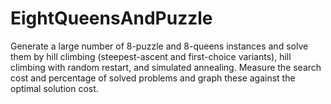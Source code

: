 # EightQueensAndPuzzle
Generate a large number of 8-puzzle and 8-queens instances and solve them by hill climbing (steepest-ascent and first-choice variants), hill climbing with random restart, and simulated annealing. Measure the search cost and percentage of solved problems and graph these against the optimal solution cost.
